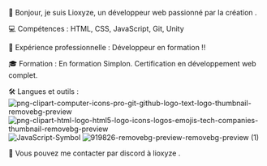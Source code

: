 👋 Bonjour, je suis Lioxyze, un développeur web passionné par la création .

💻 Compétences : HTML, CSS, JavaScript, Git, Unity

🚀 Expérience professionnelle : Développeur en formation !!

🎓 Formation : En formation Simplon. Certification en développement web complet.

🛠️ Langues et outils : 
![png-clipart-computer-icons-pro-git-github-logo-text-logo-thumbnail-removebg-preview](https://github.com/Lioxyze/.github/assets/160881557/638dfb6b-5524-4d96-9753-b7c0908fdb15)
![png-clipart-html-logo-html5-logo-icons-logos-emojis-tech-companies-thumbnail-removebg-preview](https://github.com/Lioxyze/.github/assets/160881557/414c24c6-73a9-435b-a31e-8a509c1f18b6)
![JavaScript-Symbol](https://github.com/Lioxyze/.github/assets/160881557/8c0043c8-df87-4a9c-a33a-b5574db74ac9)
![919826-removebg-preview-removebg-preview (1)](https://github.com/Lioxyze/.github/assets/160881557/97bdcf98-9328-49be-9f85-eb0a84ade3a9)


📧 Vous pouvez me contacter par discord à lioxyze .


<!---
Lioxyze/Lioxyze is a ✨ special ✨ repository because its `README.md` (this file) appears on your GitHub profile.
You can click the Preview link to take a look at your changes.
--->
